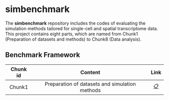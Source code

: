 # simbenchmark
The **simbenchmark** repository includes the codes of evaluating the simulation methods tailored for single-cell and spatial transcriptome data. This project contains eight parts, which are named from Chunk1 (Preparation of datasets and methods) to Chunk8 (Data analysis).


## Benchmark Framework

|Chunk id|                     Content                  |               Link            |
|:------:|:--------------------------------------------:|:-----------------------------:|
| Chunk1 |Preparation of datasets and simulation methods|[📋](https://github.com/duohongrui/simbenchmark/tree/master/Chunk1-Data%20preparation)|